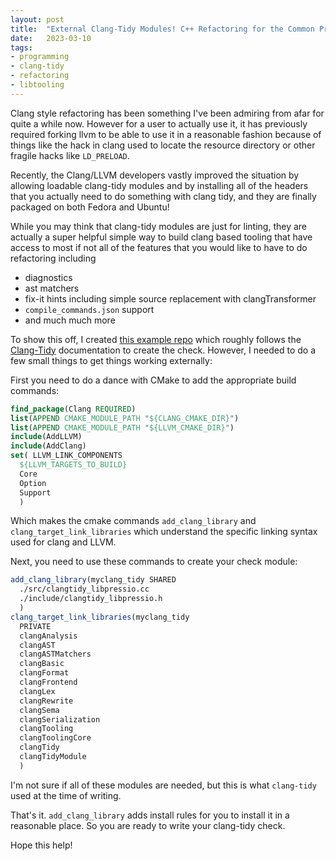 ```yaml
---
layout: post
title:  "External Clang-Tidy Modules! C++ Refactoring for the Common Project"
date:   2023-03-10
tags: 
- programming
- clang-tidy
- refactoring
- libtooling
---
```


Clang style refactoring has been something I've been admiring from afar for
quite a while now.  However for a user to actually use it, it has previously
required forking llvm to be able to use it in a reasonable fashion because of
things like the hack in clang used to locate the resource directory or other
fragile hacks like `LD_PRELOAD`.

Recently, the Clang/LLVM developers vastly improved the situation by allowing
loadable clang-tidy modules and by installing all of the headers that you
actually need to do something with clang tidy, and they are finally packaged on
both Fedora and Ubuntu!

While you may think that clang-tidy modules are just for linting, they are actually a
super helpful simple way to build clang based tooling that have access to  most if not
all of the features that you would like to have to do refactoring including

+ diagnostics
+ ast matchers
+ fix-it hints including simple source replacement with clangTransformer
+ `compile_commands.json` support
+ and much much more

To show this off, I created [this example repo](https://github.com/robertu94/clang-tidy-external-example)
which roughly follows the [Clang-Tidy](https://clang.llvm.org/extra/clang-tidy/Contributing.html) documentation to create the check.
However, I needed to do a few small things to get things working externally:

First you need to do a dance with CMake to add the appropriate build commands:

```cmake
find_package(Clang REQUIRED)
list(APPEND CMAKE_MODULE_PATH "${CLANG_CMAKE_DIR}")
list(APPEND CMAKE_MODULE_PATH "${LLVM_CMAKE_DIR}")
include(AddLLVM)
include(AddClang)
set( LLVM_LINK_COMPONENTS
  ${LLVM_TARGETS_TO_BUILD}
  Core
  Option
  Support
  )
```

Which makes the cmake commands `add_clang_library` and `clang_target_link_libraries` which understand the specific linking syntax used for clang and LLVM.

Next, you need to use these commands to create your check module:

```cmake
add_clang_library(myclang_tidy SHARED
  ./src/clangtidy_libpressio.cc
  ./include/clangtidy_libpressio.h
  )
clang_target_link_libraries(myclang_tidy
  PRIVATE
  clangAnalysis
  clangAST
  clangASTMatchers
  clangBasic
  clangFormat
  clangFrontend
  clangLex
  clangRewrite
  clangSema
  clangSerialization
  clangTooling
  clangToolingCore
  clangTidy
  clangTidyModule
  )
```

I'm not sure if all of these modules are needed, but this is what `clang-tidy` used at the time of writing.

That's it.  `add_clang_library` adds install rules for you to install it in a reasonable place.
So you are ready to write your clang-tidy check.

Hope this help!

